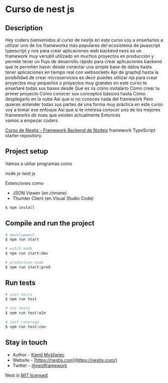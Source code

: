 # Curso de nest js

## Description

Hey coders bienvenidos al curso de nestjs en este curso voy a enseñarles a utilizar uno de los frameworks
más populares del ecosistema de javascript typescript y nos para crear aplicaciones web backend nexs es un
framework muy versátil utilizado en muchos proyectos en producción y permite tener un flujo de desarrollo
rápido para crear aplicaciones backend que te permiten hacer desde conectar una simple base de datos hasta
tener aplicaciones en tiempo real con websockets Api de graphql hasta la posibilidad de crear microservicios
es decir puedes utilizar njs para crear proyectos muy pequeños o proyectos muy grandes en este curso te
enseñaré todas sus bases desde Qué es ns cómo instalarlo Cómo crear tu primer proyecto Cómo conocer sus
conceptos básicos hasta Cómo desplegarlo en la nube Así que si no conoces nada del framework Pero
quieres entender todas sus partes de una forma muy práctica en este curso voy a tomar ese enfoque Así
que si te interesa conocer uno de los mejores frameworks de noes que existen actualmente Entonces  
vamos a empezar coders

[Curso de Nestjs - Framework Backend de Nodejs](https://www.youtube.com/watch?v=wsqcg5ZtUMM&t=0s) framework TypeScript starter repository.

## Project setup

Vamos a utiliar programas como

node js
nest js

Extenciones como

  - JSON Viewer (en chrome)
  - Thumter Client (en Visual Studio Code)

```bash
$ npm install
```

## Compile and run the project

```bash
# development
$ npm run start

# watch mode
$ npm run start:dev

# production mode
$ npm run start:prod
```

## Run tests

```bash
# unit tests
$ npm run test

# e2e tests
$ npm run test:e2e

# test coverage
$ npm run test:cov
```

## Stay in touch

- Author - [Kamil Myśliwiec](https://twitter.com/kammysliwiec)
- Website - [https://nestjs.com](https://nestjs.com/)
- Twitter - [@nestframework](https://twitter.com/nestframework)

Nest is [MIT licensed](https://github.com/nestjs/nest/blob/master/LICENSE).
